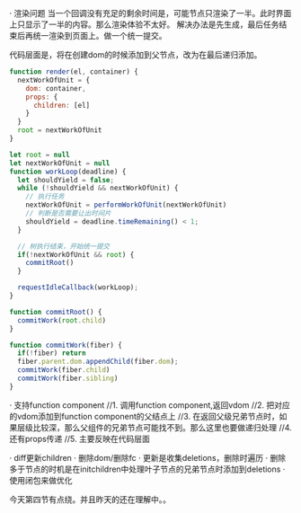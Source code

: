 · 渲染问题
当一个回调没有充足的剩余时间是，可能节点只渲染了一半。此时界面上只显示了一半的内容。那么渲染体验不太好。
解决办法是先生成，最后任务结束后再统一渲染到页面上。做一个统一提交。

代码层面是，将在创建dom的时候添加到父节点，改为在最后递归添加。
```js
function render(el, container) {
  nextWorkOfUnit = {
    dom: container,
    props: {
      children: [el]
    }
  }
  root = nextWorkOfUnit
}

let root = null
let nextWorkOfUnit = null
function workLoop(deadline) {
  let shouldYield = false;
  while (!shouldYield && nextWorkOfUnit) {
    // 执行任务
    nextWorkOfUnit = performWorkOfUnit(nextWorkOfUnit)
    // 判断是否需要让出时间片
    shouldYield = deadline.timeRemaining() < 1;
  }

  // 树执行结束，开始统一提交
  if(!nextWorkOfUnit && root) {
    commitRoot()
  }

  requestIdleCallback(workLoop);
}

function commitRoot() {
  commitWork(root.child)
}

function commitWork(fiber) {
  if(!fiber) return
  fiber.parent.dom.appendChild(fiber.dom);
  commitWork(fiber.child)
  commitWork(fiber.sibling)
}
```


· 支持function component
//1. 调用function component,返回vdom
//2. 把对应的vdom添加到function component的父结点上
//3. 在返回父级兄弟节点时，如果层级比较深，那么父组件的兄弟节点可能找不到。那么这里也要做递归处理
//4. 还有props传递
//5. 主要反映在代码层面



· diff更新children
· 删除dom/删除fc
· 更新是收集deletions，删除时遍历
· 删除多于节点的时机是在initchildren中处理叶子节点的兄弟节点时添加到deletions
· 使用闭包来做优化

今天第四节有点绕。并且昨天的还在理解中。。

